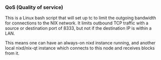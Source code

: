 ### QoS (Quality of service) ###

This is a Linux bash script that will set up tc to limit the outgoing bandwidth for connections to the NIX network. It limits outbound TCP traffic with a source or destination port of 8333, but not if the destination IP is within a LAN.

This means one can have an always-on nixd instance running, and another local nixd/nix-qt instance which connects to this node and receives blocks from it.
